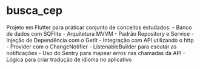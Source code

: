 # busca_cep

Projeto em Flutter para práticar conjunto de conceitos estudados:
    - Banco de dados com SQFlite
    - Arquitetura MVVM
    - Padrão Repository e Service
    - Injeção de Dependência com o GetIt
    - Integração com API utilizando o http
    - Provider com o ChangeNotifier
    - ListenableBuilder para escutar as notificações
    - Uso do Sentry para mapear erros nas chamadas da API
    - Lógica para criar tradução de idioma no aplicativo


